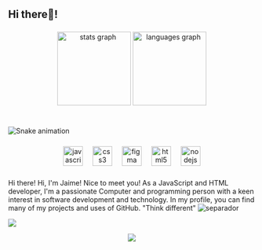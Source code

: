 
<h2 align="left">Hi there👋!</h2>

###

<div align="center">
  <img src="https://github-readme-stats.vercel.app/api?username=jaimezpe&hide_title=false&hide_rank=false&show_icons=true&include_all_commits=true&count_private=true&disable_animations=false&theme=dracula&locale=en&hide_border=false" height="150" alt="stats graph"  />
  <img src="https://github-readme-stats.vercel.app/api/top-langs?username=jaimezpe&locale=en&hide_title=false&layout=compact&card_width=320&langs_count=5&theme=dracula&hide_border=false" height="150" alt="languages graph"  />
</div>

###

<br clear="both">

<img src="https://raw.githubusercontent.com/jaimezpe/jaimezpe/snake.svg" alt="Snake animation" />

###



###

<div align="center">
  <img src="https://cdn.jsdelivr.net/gh/devicons/devicon/icons/javascript/javascript-original.svg" height="40" alt="javascript logo"  />
  <img width="12" />
  <img src="https://cdn.jsdelivr.net/gh/devicons/devicon/icons/css3/css3-original.svg" height="40" alt="css3 logo"  />
  <img width="12" />
  <img src="https://cdn.jsdelivr.net/gh/devicons/devicon/icons/figma/figma-original.svg" height="40" alt="figma logo"  />
  <img width="12" />
  <img src="https://cdn.jsdelivr.net/gh/devicons/devicon/icons/html5/html5-original.svg" height="40" alt="html5 logo"  />
  <img width="12" />
  <img src="https://cdn.jsdelivr.net/gh/devicons/devicon/icons/nodejs/nodejs-original.svg" height="40" alt="nodejs logo"  />
</div>

###


###
Hi there! Hi, I'm Jaime! Nice to meet you! As a JavaScript and HTML developer, I'm a passionate Computer and programming person with a keen interest in software development and technology. In my profile, you can find many of my projects and uses of GitHub.
"Think different"
![separador](https://github.com/Jaimezpe/jaimezpe/assets/85058301/d1833418-c072-4a1b-bedc-3d2d049efc75)

![](https://visitcount.itsvg.in/api?id=jaimezpe&label=Profile%20Views&color=0&icon=2&pretty=true)
<div align="center">
  <img src="https://profile-counter.glitch.me/jaimezpe/count.svg?"  />
</div>
